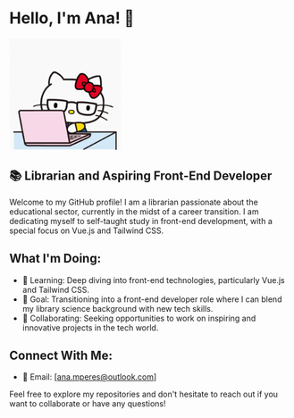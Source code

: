 # Hello, I'm Ana! 👋

<img src="https://github.com/anamoure/anamoure/blob/main/typing-hello-kitty.gif" alt="hello kitty" width="200"/>

## 📚 Librarian and Aspiring Front-End Developer
Welcome to my GitHub profile! I am a librarian passionate about the educational sector, currently in the midst of a career transition. I am dedicating myself to self-taught study in front-end development, with a special focus on Vue.js and Tailwind CSS.

## What I'm Doing:
- 🌱 Learning: Deep diving into front-end technologies, particularly Vue.js and Tailwind CSS.
- 🎯 Goal: Transitioning into a front-end developer role where I can blend my library science background with new tech skills.
- 🤝 Collaborating: Seeking opportunities to work on inspiring and innovative projects in the tech world.

## Connect With Me:
- 📧 Email: [ana.mperes@outlook.com]

Feel free to explore my repositories and don't hesitate to reach out if you want to collaborate or have any questions!
